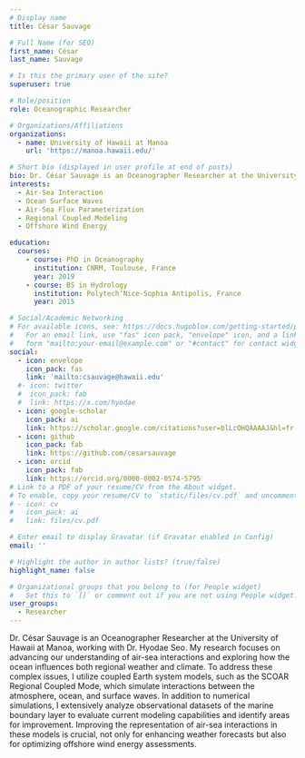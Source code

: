 ```yaml
---
# Display name
title: César Sauvage

# Full Name (for SEO)
first_name: César
last_name: Sauvage

# Is this the primary user of the site?
superuser: true

# Role/position
role: Oceanographic Researcher

# Organizations/Affiliations
organizations:
  - name: University of Hawaii at Manoa
    url: 'https://manoa.hawaii.edu/'

# Short bio (displayed in user profile at end of posts)
bio: Dr. César Sauvage is an Oceanographer Researcher at the University of Hawaii at Manoa, working with Dr. Hyodae Seo. My research focuses on advancing our understanding of air-sea interactions and exploring how the ocean influences both regional weather and climate. To address these complex issues, I utilize coupled Earth system models, such as the SCOAR Regional Coupled Mode, which simulate interactions between the atmosphere, ocean, and surface waves. In addition to numerical simulations, I extensively analyze observational datasets of the marine boundary layer to evaluate current modeling capabilities and identify areas for improvement. Improving the representation of air-sea interactions in these models is crucial, not only for enhancing weather forecasts but also for optimizing offshore wind energy assessments..
interests:
  - Air-Sea Interaction 
  - Ocean Surface Waves
  - Air-Sea Flux Parameterization
  - Regional Coupled Modeling
  - Offshore Wind Energy

education:
  courses:
    - course: PhD in Oceanography
      institution: CNRM, Toulouse, France
      year: 2019
    - course: BS in Hydrology
      institution: Polytech’Nice-Sophia Antipolis, France
      year: 2015

# Social/Academic Networking
# For available icons, see: https://docs.hugoblox.com/getting-started/page-builder/#icons
#   For an email link, use "fas" icon pack, "envelope" icon, and a link in the
#   form "mailto:your-email@example.com" or "#contact" for contact widget.
social:
  - icon: envelope
    icon_pack: fas
    link: 'mailto:csauvage@hawaii.edu'
  #- icon: twitter
  #  icon_pack: fab
  #  link: https://x.com/hyodae
  - icon: google-scholar
    icon_pack: ai
    link: https://scholar.google.com/citations?user=blLcOHQAAAAJ&hl=fr
  - icon: github
    icon_pack: fab
    link: https://github.com/cesarsauvage
  - icon: orcid
    icon_pack: fab
    link: https://orcid.org/0000-0002-0574-5795
# Link to a PDF of your resume/CV from the About widget.
# To enable, copy your resume/CV to `static/files/cv.pdf` and uncomment the lines below.
# - icon: cv
#   icon_pack: ai
#   link: files/cv.pdf

# Enter email to display Gravatar (if Gravatar enabled in Config)
email: ''

# Highlight the author in author lists? (true/false)
highlight_name: false

# Organizational groups that you belong to (for People widget)
#   Set this to `[]` or comment out if you are not using People widget.
user_groups:
  - Researcher
---
```


Dr. César Sauvage is an Oceanographer Researcher at the University of Hawaii at Manoa, working with Dr. Hyodae Seo. My research focuses on advancing our understanding of air-sea interactions and exploring how the ocean influences both regional weather and climate. To address these complex issues, I utilize coupled Earth system models, such as the SCOAR Regional Coupled Mode, which simulate interactions between the atmosphere, ocean, and surface waves. In addition to numerical simulations, I extensively analyze observational datasets of the marine boundary layer to evaluate current modeling capabilities and identify areas for improvement. Improving the representation of air-sea interactions in these models is crucial, not only for enhancing weather forecasts but also for optimizing offshore wind energy assessments.